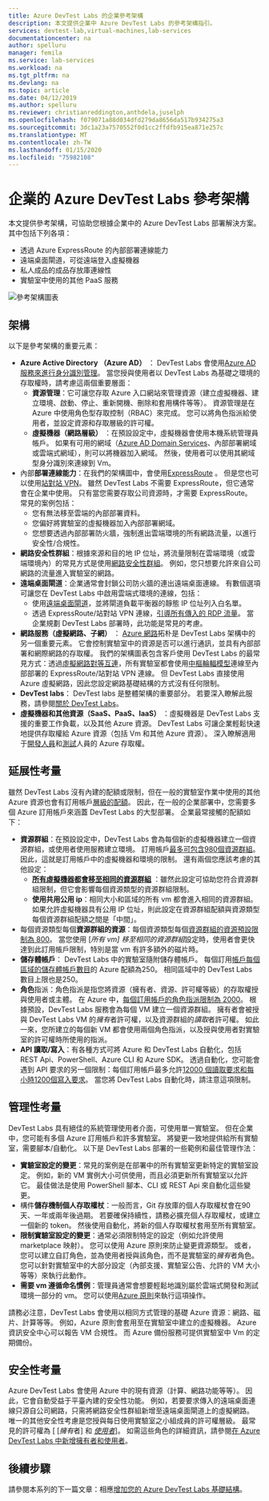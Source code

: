 ```yaml
---
title: Azure DevTest Labs 的企業參考架構
description: 本文提供企業中 Azure DevTest Labs 的參考架構指引。
services: devtest-lab,virtual-machines,lab-services
documentationcenter: na
author: spelluru
manager: femila
ms.service: lab-services
ms.workload: na
ms.tgt_pltfrm: na
ms.devlang: na
ms.topic: article
ms.date: 04/12/2019
ms.author: spelluru
ms.reviewer: christianreddington,anthdela,juselph
ms.openlocfilehash: f079071a88d034dfd279da8656da517b934275a3
ms.sourcegitcommit: 3dc1a23a7570552f0d1cc2ffdfb915ea871e257c
ms.translationtype: MT
ms.contentlocale: zh-TW
ms.lasthandoff: 01/15/2020
ms.locfileid: "75982108"
---
```

# <a name="azure-devtest-labs-reference-architecture-for-enterprises"></a>企業的 Azure DevTest Labs 參考架構
本文提供參考架構，可協助您根據企業中的 Azure DevTest Labs 部署解決方案。 其中包括下列各項：
- 透過 Azure ExpressRoute 的內部部署連線能力
- 遠端桌面閘道，可從遠端登入虛擬機器
- 私人成品的成品存放庫連線性
- 實驗室中使用的其他 PaaS 服務

![參考架構圖表](./media/devtest-lab-reference-architecture/reference-architecture.png)

## <a name="architecture"></a>架構
以下是參考架構的重要元素：

- **Azure Active Directory （Azure AD）** ： DevTest Labs 會使用[Azure AD 服務來進行身分識別管理](../active-directory/fundamentals/active-directory-whatis.md)。 當您授與使用者以 DevTest Labs 為基礎之環境的存取權時，請考慮這兩個重要層面：
    - **資源管理**：它可讓您存取 Azure 入口網站來管理資源（建立虛擬機器、建立環境、啟動、停止、重新開機、刪除和套用構件等等）。 資源管理是在 Azure 中使用角色型存取控制（RBAC）來完成。 您可以將角色指派給使用者，並設定資源和存取層級的許可權。
    - **虛擬機器（網路層級）** ：在預設設定中，虛擬機器會使用本機系統管理員帳戶。 如果有可用的網域（[Azure AD Domain Services](../active-directory-domain-services/overview.md)、內部部署網域或雲端式網域），則可以將機器加入網域。 然後，使用者可以使用其網域型身分識別來連線到 Vm。
- 內部**部署連線能力**：在我們的架構圖中，會使用[ExpressRoute](../expressroute/expressroute-introduction.md) 。 但是您也可以使用[站對站 VPN](../vpn-gateway/vpn-gateway-about-vpn-gateway-settings.md)。 雖然 DevTest Labs 不需要 ExpressRoute，但它通常會在企業中使用。 只有當您需要存取公司資源時，才需要 ExpressRoute。 常見的案例包括：
    - 您有無法移至雲端的內部部署資料。
    - 您偏好將實驗室的虛擬機器加入內部部署網域。
    - 您想要透過內部部署防火牆，強制進出雲端環境的所有網路流量，以進行安全性/合規性。
- **網路安全性群組**：根據來源和目的地 IP 位址，將流量限制在雲端環境（或雲端環境內）的常見方式是使用[網路安全性群組](../virtual-network/security-overview.md)。 例如，您只想要允許來自公司網路的流量進入實驗室的網路。
- **遠端桌面閘道**：企業通常會封鎖公司防火牆的連出遠端桌面連線。 有數個選項可讓您在 DevTest Labs 中啟用雲端式環境的連線，包括：
  - 使用[遠端桌面閘道](/windows-server/remote/remote-desktop-services/desktop-hosting-logical-architecture)，並將閘道負載平衡器的靜態 IP 位址列入白名單。
  - 透過 ExpressRoute/站對站 VPN 連線，[引導所有傳入的 RDP 流量](../vpn-gateway/vpn-gateway-forced-tunneling-rm.md)。 當企業規劃 DevTest Labs 部署時，此功能是常見的考慮。
- **網路服務（虛擬網路、子網）** ： [Azure 網路](../networking/networking-overview.md)拓朴是 DevTest Labs 架構中的另一個重要元素。 它會控制實驗室中的資源是否可以進行通訊，並具有內部部署和網際網路的存取權。 我們的架構圖表包含客戶使用 DevTest Labs 的最常見方式：透過[虛擬網路對等互連](../virtual-network/virtual-network-peering-overview.md)，所有實驗室都會使用[中樞輪輻模型](/azure/architecture/reference-architectures/hybrid-networking/hub-spoke)連線至內部部署的 ExpressRoute/站對站 VPN 連線。 但 DevTest Labs 直接使用 Azure 虛擬網路，因此您設定網路基礎結構的方式沒有任何限制。
- **DevTest labs**： DevTest labs 是整體架構的重要部分。 若要深入瞭解此服務，請參閱[關於 DevTest Labs](devtest-lab-overview.md)。
- **虛擬機器和其他資源（SaaS、PaaS、IaaS）** ：虛擬機器是 DevTest Labs 支援的重要工作負載，以及其他 Azure 資源。 DevTest Labs 可讓企業輕鬆快速地提供存取權給 Azure 資源（包括 Vm 和其他 Azure 資源）。 深入瞭解適用于[開發人員](devtest-lab-developer-lab.md)和[測試](devtest-lab-test-env.md)人員的 Azure 存取權。

## <a name="scalability-considerations"></a>延展性考量
雖然 DevTest Labs 沒有內建的配額或限制，但在一般的實驗室作業中使用的其他 Azure 資源也會有訂用帳戶[層級的配額](../azure-resource-manager/management/azure-subscription-service-limits.md)。 因此，在一般的企業部署中，您需要多個 Azure 訂用帳戶來涵蓋 DevTest Labs 的大型部署。 企業最常接觸的配額如下：

- **資源群組**：在預設設定中，DevTest Labs 會為每個新的虛擬機器建立一個資源群組，或使用者使用服務建立環境。 訂用帳戶[最多可包含980個資源群組](../azure-resource-manager/management/azure-subscription-service-limits.md#subscription-limits---azure-resource-manager)。 因此，這就是訂用帳戶中的虛擬機器和環境的限制。 還有兩個您應該考慮的其他設定：
    - **[所有虛擬機器都會移至相同的資源群組](resource-group-control.md)** ：雖然此設定可協助您符合資源群組限制，但它會影響每個資源類型的資源群組限制。
    - **使用共用公用 ip**：相同大小和區域的所有 vm 都會進入相同的資源群組。 如果允許虛擬機器具有公用 IP 位址，則此設定在資源群組配額與資源類型每個資源群組配額之間是「中間」。
- 每個資源類型每個**資源群組的資源**：每個資源類型每個[資源群組的資源預設限制為 800](../azure-resource-manager/management/azure-subscription-service-limits.md#resource-group-limits)。  當您使用 [*所有 vm] 移至相同的資源群組*設定時，使用者會更快達到此訂用帳戶限制，特別是當 vm 有許多額外的磁片時。
- **儲存體帳戶**： DevTest Labs 中的實驗室隨附儲存體帳戶。 每個訂用[帳戶每個區域的儲存體帳戶數目](../azure-resource-manager/management/azure-subscription-service-limits.md#storage-limits)的 Azure 配額為250。 相同區域中的 DevTest Labs 數目上限也是250。
- **角色**指派：角色指派是指您將資源（擁有者、資源、許可權等級）的存取權授與使用者或主體。 在 Azure 中，[每個訂用帳戶的角色指派限制為 2000](../azure-resource-manager/management/azure-subscription-service-limits.md#role-based-access-control-limits)。 根據預設，DevTest Labs 服務會為每個 VM 建立一個資源群組。 擁有者會被授與 DevTest Labs VM 的*擁有*者許可權，以及資源群組的*讀取*者許可權。 如此一來，您所建立的每個新 VM 都會使用兩個角色指派，以及授與使用者對實驗室的許可權時所使用的指派。
- **API 讀取/寫入**：有各種方式可將 Azure 和 DevTest Labs 自動化，包括 REST Api、PowerShell、Azure CLI 和 Azure SDK。 透過自動化，您可能會遇到 API 要求的另一個限制：每個訂用帳戶最多允許[12000 個讀取要求和每小時1200個寫入要求](../azure-resource-manager/management/request-limits-and-throttling.md)。 當您將 DevTest Labs 自動化時，請注意這項限制。

## <a name="manageability-considerations"></a>管理性考量
DevTest Labs 具有絕佳的系統管理使用者介面，可使用單一實驗室。 但在企業中，您可能有多個 Azure 訂用帳戶和許多實驗室。 將變更一致地提供給所有實驗室，需要腳本/自動化。 以下是 DevTest Labs 部署的一些範例和最佳管理作法：

- **實驗室設定的變更**：常見的案例是在部署中的所有實驗室更新特定的實驗室設定。 例如，新的 VM 實例大小可供使用，而且必須更新所有實驗室以允許它。 最佳做法是使用 PowerShell 腳本、CLI 或 REST Api 來自動化這些變更。  
- 構件**儲存機制個人存取權杖**：一般而言，Git 存放庫的個人存取權杖會在90天、一年或兩年後過期。 若要確保持續性，請務必擴充個人存取權杖，或建立一個新的 token。 然後使用自動化，將新的個人存取權杖套用至所有實驗室。
- **限制實驗室設定的變更**：通常必須限制特定的設定（例如允許使用 marketplace 映射）。 您可以使用 Azure 原則來防止變更資源類型。 或者，您可以建立自訂角色，並為使用者授與該角色，而不是實驗室的*擁有*者角色。 您可以針對實驗室中的大部分設定（內部支援、實驗室公告、允許的 VM 大小等等）來執行此動作。
- **需要 vm 遵循命名慣例**：管理員通常會想要輕鬆地識別屬於雲端式開發和測試環境一部分的 vm。 您可以使用[Azure 原則](https://github.com/Azure/azure-policy/tree/master/samples/TextPatterns/allow-multiple-name-patterns)來執行這項操作。

請務必注意，DevTest Labs 會使用以相同方式管理的基礎 Azure 資源：網路、磁片、計算等等。 例如，Azure 原則會套用至在實驗室中建立的虛擬機器。 Azure 資訊安全中心可以報告 VM 合規性。 而 Azure 備份服務可提供實驗室中 Vm 的定期備份。

## <a name="security-considerations"></a>安全性考量
Azure DevTest Labs 會使用 Azure 中的現有資源（計算、網路功能等等）。 因此，它會自動受益于平臺內建的安全性功能。 例如，若要要求傳入的遠端桌面連線只源自公司網路，只需將網路安全性群組新增至遠端桌面閘道上的虛擬網路。 唯一的其他安全性考慮是您授與每日使用實驗室之小組成員的許可權層級。 最常見的許可權為 [ [*擁有*者] 和 [*使用者*](devtest-lab-add-devtest-user.md)]。 如需這些角色的詳細資訊，請參閱[在 Azure DevTest Labs 中新增擁有者和使用者](devtest-lab-add-devtest-user.md)。

## <a name="next-steps"></a>後續步驟
請參閱本系列的下一篇文章：相應[增加您的 Azure DevTest Labs 基礎結構](devtest-lab-guidance-scale.md)。
